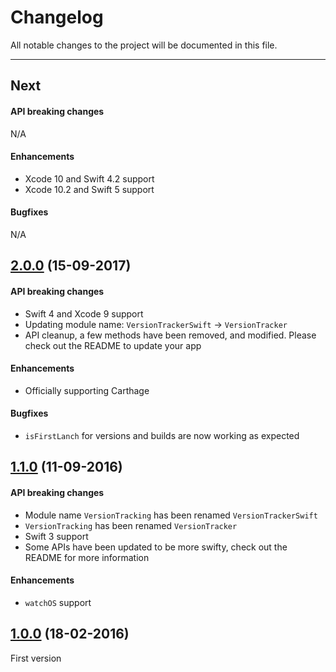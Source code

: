 # Changelog

All notable changes to the project will be documented in this file.

---

## Next

#### API breaking changes

N/A

#### Enhancements

- Xcode 10 and Swift 4.2 support
- Xcode 10.2 and Swift 5 support

#### Bugfixes

N/A

## [2.0.0](https://github.com/tbaranes/VersionTrackerSwift/releases/tag/2.0.0) (15-09-2017)

#### API breaking changes

- Swift 4 and Xcode 9 support
- Updating module name: `VersionTrackerSwift` -> `VersionTracker`
- API cleanup, a few methods have been removed, and modified. Please check out the README to update your app

#### Enhancements

- Officially supporting Carthage

#### Bugfixes

- `isFirstLanch` for versions and builds are now working as expected

## [1.1.0](https://github.com/tbaranes/VersionTrackerSwift/releases/tag/1.1.0) (11-09-2016)

#### API breaking changes

- Module name `VersionTracking` has been renamed `VersionTrackerSwift`
- `VersionTracking` has been renamed `VersionTracker`
- Swift 3 support
- Some APIs have been updated to be more swifty, check out the README for more information

#### Enhancements

- `watchOS` support

## [1.0.0](https://github.com/tbaranes/VersionTrackerSwift/releases/tag/1.0) (18-02-2016)

First version
